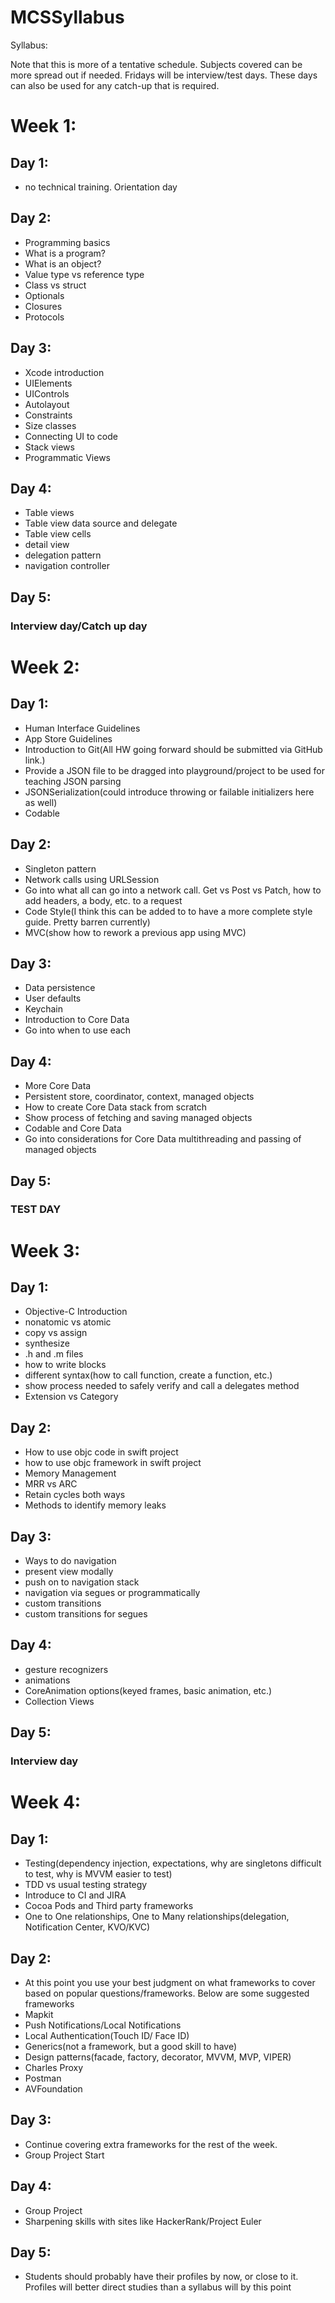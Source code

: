 # MCSSyllabus
Syllabus: 

Note that this is more of a tentative schedule. Subjects covered can be more spread out if needed. Fridays will be interview/test days. These days can also be used for any catch-up that is required.

# Week 1:
## Day 1:
- no technical training. Orientation day
## Day 2:
- Programming basics
- What is a program?
- What is an object?
- Value type vs reference type
- Class vs struct
- Optionals
- Closures
- Protocols
## Day 3:
- Xcode introduction
- UIElements
- UIControls
- Autolayout
- Constraints
- Size classes
- Connecting UI to code
- Stack views
- Programmatic Views
## Day 4: 
- Table views
- Table view data source and delegate
- Table view cells
- detail view
- delegation pattern
- navigation controller
## Day 5:
### Interview day/Catch up day

# Week 2:
## Day 1:
- Human Interface Guidelines
- App Store Guidelines
- Introduction to Git(All HW going forward should be submitted via GitHub link.)
- Provide a JSON file to be dragged into playground/project to be used for teaching JSON parsing
- JSONSerialization(could introduce throwing or failable initializers here as well)
- Codable
## Day 2:
- Singleton pattern
- Network calls using URLSession
- Go into what all can go into a network call. Get vs Post vs Patch, how to add headers, a body, etc. to a 		request
- Code Style(I think this can be added to to have a more complete style guide. Pretty barren currently)
- MVC(show how to rework a previous app using MVC)
## Day 3:
- Data persistence
- User defaults
- Keychain
- Introduction to Core Data
- Go into when to use each
## Day 4: 
- More Core Data
- Persistent store, coordinator, context, managed objects
- How to create Core Data stack from scratch
- Show process of fetching and saving managed objects
- Codable and Core Data
- Go into considerations for Core Data multithreading and passing of managed objects
## Day 5:
### TEST DAY

# Week 3:
## Day 1:
- Objective-C Introduction
- nonatomic vs atomic
- copy vs assign
- synthesize
- .h and .m files
- how to write blocks
- different syntax(how to call function, create a function, etc.)
- show process needed to safely verify and call a delegates method
- Extension vs Category
## Day 2:
- How to use objc code in swift project
- how to use objc framework in swift project
- Memory Management
- MRR vs ARC
- Retain cycles both ways
- Methods to identify memory leaks
## Day 3:
- Ways to do navigation
- present view modally
- push on to navigation stack
- navigation via segues or programmatically
- custom transitions 
- custom transitions for segues
## Day 4: 
- gesture recognizers
- animations
- CoreAnimation options(keyed frames, basic animation, etc.)
- Collection Views
## Day 5:
### Interview day

# Week 4:
## Day 1:
- Testing(dependency injection, expectations, why are singletons difficult to test, why is MVVM easier to 		test)
- TDD vs usual testing strategy
- Introduce to CI and JIRA
- Cocoa Pods and Third party frameworks
- One to One relationships, One to Many relationships(delegation, Notification Center, KVO/KVC)
## Day 2:
- At this point you use your best judgment on what frameworks to cover based on popular questions/frameworks. Below are some suggested frameworks
- Mapkit
- Push Notifications/Local Notifications
- Local Authentication(Touch ID/ Face ID)
- Generics(not a framework, but a good skill to have)
- Design patterns(facade, factory, decorator, MVVM, MVP, VIPER)
- Charles Proxy
- Postman
- AVFoundation
## Day 3:
- Continue covering extra frameworks for the rest of the week.
- Group Project Start
## Day 4: 
- Group Project
- Sharpening skills with sites like HackerRank/Project Euler
## Day 5:
- Students should probably have their profiles by now, or close to it. Profiles will better direct studies than a syllabus will by this point
